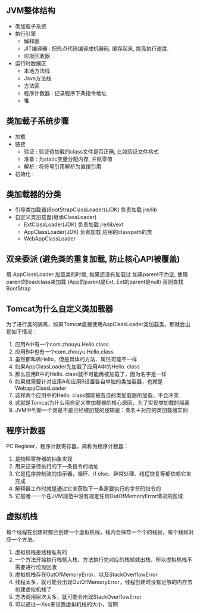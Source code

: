 ## JVM整体结构
- 类加载子系统
- 执行引擎
  - 解释器
  - JIT编译器 : 把热点代码编译成机器码, 缓存起来, 提高执行速度.
  - 垃圾回收器
- 运行时数据区
  - 本地方法栈
  - Java方法栈
  - 方法区
  - 程序计数器 : 记录程序下条指令地址
  - 堆

## 类加载子系统步骤
- 加载
- 链接
  - 验证 : 验证待加载的class文件是否正确, 比如验证文件格式
  - 准备 : 为static变量分配内存, 并赋零值
  - 解析 : 将符号引用解析为直接引用
- 初始化 : 


## 类加载器的分类
- 引导类加载器(BootStrapClassLoader)(JDK) 负责加载 jre/lib
- 自定义类加载器(继承ClassLoader)
  - ExtClassLoader(JDK) 负责加载 jre/lib/ext
  - AppClassLoader(JDK) 负责加载 应用的classpath的类
  - WebAppClassLoader

## 双亲委派 (避免类的重复加载, 防止核心API被覆盖)
   用 AppClassLoader 加载类的时候, 如果还没有加载过
   如果parent不为空, 使用parent的loadclass来加载 (App的parent是Ext, Ext的parent是null)
   否则查找 BootStrap
   
## Tomcat为什么自定义类加载器
为了进行类的隔离，如果Tomcat直接使用AppClassLoader类加载类，那就会出现如下情况：
1. 应用A中有一个com.zhouyu.Hello.class
2. 应用B中也有一个com.zhouyu.Hello.class
3. 虽然都叫做Hello，但是具体的方法、属性可能不一样
4. 如果AppClassLoader先加载了应用A中的Hello. class
5. 那么应用B中的Hello. class就不可能再被加载了，因为名字是一样
6. 如果就需要针对应用A和应用B设置各自单独的类加载器，也就是WebappClassLoader
7. 这样两个应用中的Hello. class都能被各自的类加载器所加载，不会冲突
8. 这就是Tomcat为什么用自定义类加载器的核心原因，为了实现类加载的隔离
9. JVM中判断一个类是不是已经被加载的逻辑是：类名＋对应的类加载器实例




## 程序计数器
PC Register，程序计数寄存器，简称为程序计数器：
1. 是物理寄存器的抽象实现
2. 用来记录待执行的下一条指令的地址
3. 它是程序控制流的指示器，循环、if else、异常处理、线程恢复等都依赖它来完成
4. 解释器工作时就是通过它来获取下一条需要执行的字节码指令的
5. 它是唯一一个在JVM规范中没有规定任何OutOfMemoryError情况的区域


## 虚拟机栈
每个线程在创建时都会创建一个虚拟机栈，栈内会保存一个个的栈帧，每个栈帧对应一个方法。
1. 虚拟机栈是线程私有的
2. 一个方法开始执行栈帧入栈、方法执行完对应的栈帧就出栈，所以虚拟机栈不需要进行垃圾回收
3. 虚拟机栈存在OutOfMemoryError、以及StackOverflowError
4. 线程太多，就可能会出现OutOfMemoryError，线程创建时没有足够的内存去创建虚拟机栈了
5. 方法调用层次太多，就可能会出现StackOverflowError
6. 可以通过—Xss来设置虚拟机栈的大小，官网